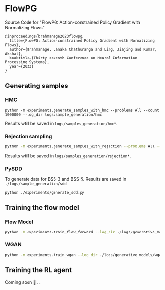 # FlowPG
Source Code for "FlowPG: Action-constrained Policy Gradient with Normalizing Flows"
```
@inproceedings{brahmanage2023flowpg,
  title={FlowPG: Action-constrained Policy Gradient with Normalizing Flows},
  author={Brahmanage, Janaka Chathuranga and Ling, Jiajing and Kumar, Akshat},
  booktitle={Thirty-seventh Conference on Neural Information Processing Systems},
  year={2023}
}
```

## Generating samples
### HMC
```
python -m experiments.generate_samples_with_hmc --problems All --count 1000000 --log_dir logs/sample_generation/hmc
```
Results wtill be saved in `logs/samples_generation/hmc*`. 

### Rejection sampling
```bash
python -m experiments.generate_samples_with_rejection --problems All --count 1000000 --log_dir logs/sample_generation/rejection
```
Results wtill be saved in `logs/samples_generation/rejection*`. 

### PySDD
To generate data for BSS-3 and BSS-5. Results are saved in `./logs/sample_generation/sdd`
```bash
python ./experiments/generate_sdd.py 
```

## Training the flow model

### Flow Model
```bash
python -m experiments.train_flow_forward --log_dir ./logs/generative_models/flow_forward/Reacher --problem Reacher --data_file ./logs/sample_generation/1000000/Reacher.npy --device cuda:0  --batch_size 32
```

### WGAN
```bash
python -m experiments.train_wgan --log_dir ./logs/generative_models/wgan/Reacher --problem Reacher --data_file ./logs/sample_generation/1000000/Reacher.npy --device cuda:0  --batch_size 32
```


## Training the RL agent
Coming soon :rocket: ..

